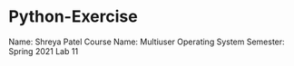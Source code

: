 # Python-Exercise 
Name: Shreya Patel
Course Name: Multiuser Operating System
Semester: Spring 2021
Lab 11

